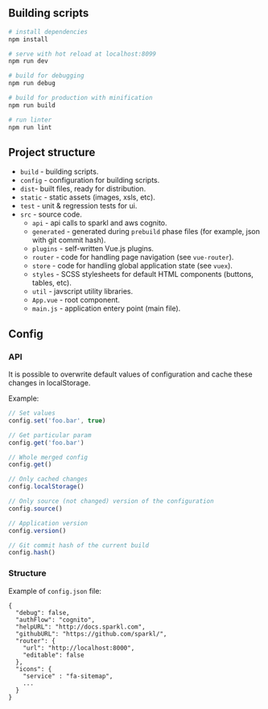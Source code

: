 ## Building scripts

``` bash
# install dependencies
npm install

# serve with hot reload at localhost:8099
npm run dev

# build for debugging
npm run debug

# build for production with minification
npm run build

# run linter
npm run lint
```

## Project structure

* `build` - building scripts.<br>
* `config` - configuration for building scripts.
* `dist`- built files, ready for distribution.
* `static` - static assets (images, xsls, etc).
* `test` - unit & regression tests for ui.
* `src` - source code.
  * `api` - api calls to sparkl and aws cognito.
  * `generated` - generated during `prebuild` phase files (for example, json with git commit hash).
  * `plugins` - self-written Vue.js plugins.
  * `router` - code for handling page navigation (see `vue-router`).
  * `store` - code for handling global application state (see `vuex`).
  * `styles` - SCSS stylesheets for default HTML components (buttons, tables, etc).
  * `util` - javscript utility libraries.
  * `App.vue` - root component.
  * `main.js` - application entery point (main file).

## Config

### API

It is possible to overwrite default values of configuration and cache these changes in localStorage.

Example:
```javascript
// Set values
config.set('foo.bar', true)

// Get particular param
config.get('foo.bar')

// Whole merged config
config.get()

// Only cached changes
config.localStorage()

// Only source (not changed) version of the configuration
config.source()

// Application version
config.version()

// Git commit hash of the current build
config.hash()
```

### Structure

Example of `config.json` file:

```
{
  "debug": false,
  "authFlow": "cognito",
  "helpURL": "http://docs.sparkl.com",
  "githubURL": "https://github.com/sparkl/",
  "router": {
    "url": "http://localhost:8000",
    "editable": false
  },
  "icons": {
    "service" : "fa-sitemap",
    ...
  }
}
```
